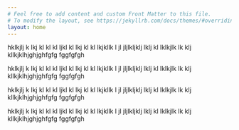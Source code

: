 ```yaml
---
# Feel free to add content and custom Front Matter to this file.
# To modify the layout, see https://jekyllrb.com/docs/themes/#overriding-theme-defaults
layout: home
---
```


<div class="row">
  <div class="col-sm-3">
    <p>hklkjlj k lkj kl kl kl ljkl kl lkj kl kl lkjkllk l jl jljlkljklj lklj kl lklkjlk lk klj kllkjklhjghjghfgfg fggfgfgh</p>
  </div>
  <div class="col-sm-3">
    <p>hklkjlj k lkj kl kl kl ljkl kl lkj kl kl lkjkllk l jl jljlkljklj lklj kl lklkjlk lk klj kllkjklhjghjghfgfg fggfgfgh</p>
  </div>
  <div class="col-sm-3">
    <p>hklkjlj k lkj kl kl kl ljkl kl lkj kl kl lkjkllk l jl jljlkljklj lklj kl lklkjlk lk klj kllkjklhjghjghfgfg fggfgfgh</p>
  </div>
  <div class="col-sm-3">
    <p>hklkjlj k lkj kl kl kl ljkl kl lkj kl kl lkjkllk l jl jljlkljklj lklj kl lklkjlk lk klj kllkjklhjghjghfgfg fggfgfgh</p>
  </div>
</div>
